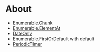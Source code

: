 ﻿# About

- [Enumerable.Chunk](https://docs.microsoft.com/en-us/dotnet/api/system.linq.enumerable.chunk?view=net-6.0)
- [Enumerable.ElementAt](https://docs.microsoft.com/en-us/dotnet/api/system.linq.enumerable.elementat?view=net-6.0)
- [DateOnly](https://docs.microsoft.com/en-us/dotnet/api/system.dateonly?view=net-6.0)
- Enumerable.FirstOrDefault with default
- [PeriodicTimer](https://docs.microsoft.com/en-us/dotnet/api/system.threading.periodictimer?view=net-6.0)